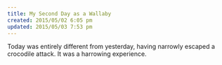 ```yaml
---
title: My Second Day as a Wallaby
created: 2015/05/02 6:05 pm
updated: 2015/05/03 7:53 pm
---
```


Today was entirely different from yesterday, having narrowly escaped a crocodile
attack. It was a harrowing experience.
